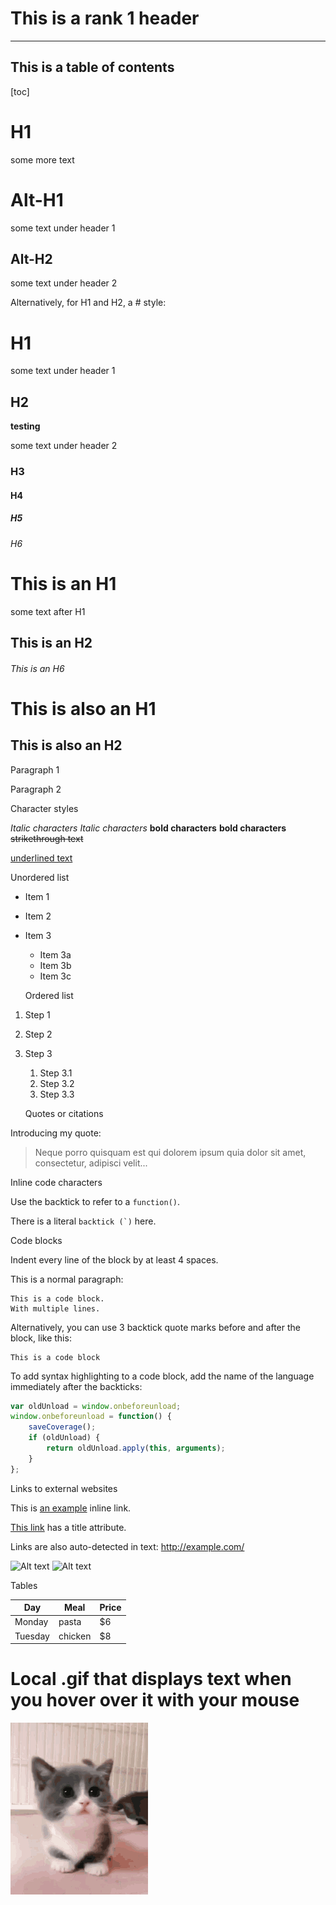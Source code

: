 # This is a rank 1 header

___

## This is a table of contents

[toc]

# H1  
some more text

Alt-H1
======
some text under header 1

Alt-H2
------
some text under header 2

Alternatively, for H1 and H2, a # style:

# H1  
some text under header 1
## H2

**testing**

some text under header 2
### H3
#### H4
##### H5
###### H6

# This is an H1

some text after H1

## This is an H2
###### This is an H6

This is also an H1
==================

This is also an H2
------------------

Paragraph 1

Paragraph 2

Character styles

*Italic characters*
_Italic characters_
**bold characters**
__bold characters__
~~strikethrough text~~

<u>underlined text</u>



Unordered list

*  Item 1
*  Item 2
*  Item 3
    *  Item 3a
    *  Item 3b
    *  Item 3c



	Ordered list

1.  Step 1
2.  Step 2
3.  Step 3
    1.  Step 3.1
    2.  Step 3.2
    3.  Step 3.3





	Quotes or citations

Introducing my quote:

> Neque porro quisquam est qui
> dolorem ipsum quia dolor sit amet,
> consectetur, adipisci velit...





Inline code characters

Use the backtick to refer to a `function()`.

There is a literal ``backtick (`)`` here.






Code blocks

Indent every line of the block by at least 4 spaces.

This is a normal paragraph:

    This is a code block.
    With multiple lines.

Alternatively, you can use 3 backtick quote marks before and after the block, like this:

```
This is a code block
```

To add syntax highlighting to a code block, add the name of the language immediately
after the backticks:

```javascript
var oldUnload = window.onbeforeunload;
window.onbeforeunload = function() {
    saveCoverage();
    if (oldUnload) {
        return oldUnload.apply(this, arguments);
    }
};
```






Links to external websites

This is [an example](http://www.example.com/) inline link.

[This link](http://example.com/ "Title") has a title attribute.

Links are also auto-detected in text: http://example.com/





![Alt text](/https://images.pexels.com/photos/45201/kitty-cat-kitten-pet-45201.jpeg?auto=compress&cs=tinysrgb&dpr=2&h=750&w=1260 "Optional title attribute")
![Alt text](https://images.pexels.com/photos/45201/kitty-cat-kitten-pet-45201.jpeg?auto=compress&cs=tinysrgb&dpr=2&h=750&w=1260)





Tables

| Day     | Meal    | Price |
| --------|---------|-------|
| Monday  | pasta   | $6    |
| Tuesday | chicken | $8    |


# Local .gif that displays text when you hover over it with your mouse

![alt text](\doc\imgs\local_cat_gif.gif "Meow")